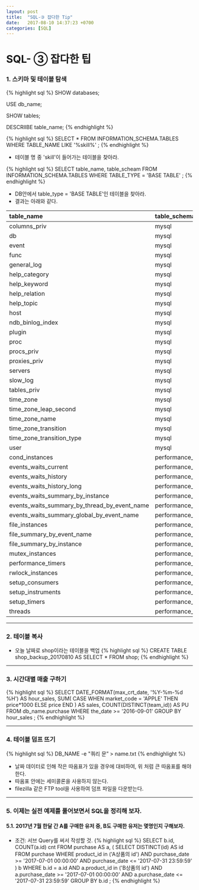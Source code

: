```yaml
---
layout: post
title:  "SQL-③ 잡다한 Tip"
date:   2017-08-10 14:37:23 +0700
categories: [SQL]
---
```

# SQL- ③ 잡다한 팁

### 1. 스키마 및 테이블 탐색

{% highlight sql %}
SHOW databases;

USE db_name;

SHOW tables;

DESCRIIBE table_name;
{% endhighlight %}

{% highlight sql %}
SELECT *
FROM INFORMATION_SCHEMA.TABLES
WHERE TABLE_NAME LIKE '%skill%'
;
{% endhighlight %}
* 테이블 명 중 'skill'이 들어가는 테이블을 찾아라.

{% highlight sql %}
SELECT table_name, table_scheam
FROM INFORMATION_SCHEMA.TABLES
WHERE TABLE_TYPE = 'BASE TABLE'
;
{% endhighlight %}
- DB안에서 table_type = 'BASE TABLE'인 테이블을 찾아라.
- 결과는 아래와 같다.

| table_name | table_schema |
| :--- | :--- |
| columns_priv                                 | mysql              |
| db                                           | mysql              |
| event                                        | mysql              |
| func                                         | mysql              |
| general_log                                  | mysql              |
| help_category                                | mysql              |
| help_keyword                                 | mysql              |
| help_relation                                | mysql              |
| help_topic                                   | mysql              |
| host                                         | mysql              |
| ndb_binlog_index                             | mysql              |
| plugin                                       | mysql              |
| proc                                         | mysql              |
| procs_priv                                   | mysql              |
| proxies_priv                                 | mysql              |
| servers                                      | mysql              |
| slow_log                                     | mysql              |
| tables_priv                                  | mysql              |
| time_zone                                    | mysql              |
| time_zone_leap_second                        | mysql              |
| time_zone_name                               | mysql              |
| time_zone_transition                         | mysql              |
| time_zone_transition_type                    | mysql              |
| user                                         | mysql              |
| cond_instances                               | performance_schema |
| events_waits_current                         | performance_schema |
| events_waits_history                         | performance_schema |
| events_waits_history_long                    | performance_schema |
| events_waits_summary_by_instance             | performance_schema |
| events_waits_summary_by_thread_by_event_name | performance_schema |
| events_waits_summary_global_by_event_name    | performance_schema |
| file_instances                               | performance_schema |
| file_summary_by_event_name                   | performance_schema |
| file_summary_by_instance                     | performance_schema |
| mutex_instances                              | performance_schema |
| performance_timers                           | performance_schema |
| rwlock_instances                             | performance_schema |
| setup_consumers                              | performance_schema |
| setup_instruments                            | performance_schema |
| setup_timers                                 | performance_schema |
| threads                                      | performance_schema |

---
### 2. 테이블 복사
* 오늘 날짜로 shop이라는 테이블을 백업
{% highlight sql %}
CREATE TABLE shop_backup_20170810 AS SELECT * FROM shop;
{% endhighlight %}

---
### 3. 시간대별 매출 구하기
{% highlight sql %}
SELECT
    DATE_FORMAT(max_crt_date, '%Y-%m-%d %H') AS hour_sales,
    SUM(
        CASE WHEN market_code = 'APPLE' THEN price*1000 ELSE price END
        ) AS sales,
    COUNT(DISTINCT(team_id)) AS PU
FROM db_name.purchase
WHERE the_date >= '2016-09-01'
GROUP BY hour_sales
;
{% endhighlight %}

---
### 4. 테이블 덤프 뜨기
{% highlight sql %}
DB_NAME -e "쿼리 문” > name.txt
{% endhighlight %}
* 날짜 데이터로 인해 작은 따옴표가 있을 경우에 대비하여, 위 처럼 큰 따옴표를 해야한다.
* 따옴표 안에는 세미콜론을 사용하지 않는다.
* filezilla 같은 FTP tool을 사용하여 덤프 파일을 다운받는다.

---
### 5. 이제는 실전 예제를 풀어보면서 SQL을 정리해 보자.
#### 5.1. 2017년 7월 한달 간 A를 구매한 유저 중, B도 구매한 유저는 몇명인지 구해보자.
- 조건: 서브 Query를 써서 작성할 것.
{% highlight sql %}
SELECT b.id, COUNT(a.id) cnt
FROM purchase AS a,
    (
        SELECT DISTINCT(id) AS id
        FROM purchase
        WHERE product_id in ('A상품의 id')
        AND purchase_date >= '2017-07-01 00:00:00'
        AND purchase_date <= '2017-07-31 23:59:59'
    ) b
WHERE b.id = a.id
AND a.product_id in ('B상품의 id')
AND a.purchase_date >= '2017-07-01 00:00:00'
AND a.purchase_date <= '2017-07-31 23:59:59'
GROUP BY b.id
;
{% endhighlight %}